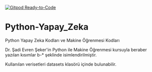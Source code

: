 [![Gitpod Ready-to-Code](https://img.shields.io/badge/Gitpod-Ready--to--Code-blue?logo=gitpod)](https://gitpod.io/#https://github.com/RegaipKURT/Machine-Learning-Python) 

# Python-Yapay_Zeka
Python Yapay Zeka Kodları ve Makine Öğrenmesi Kodları

Dr. Şadi Evren Şeker'in Python ile Makine Öğrenmesi kursuyla beraber yazılan kısımlar b-* şeklinde isimlendirilmiştir.

Kullanılan verisetleri datasets klasörü içinde bulunabilir.
